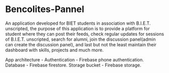 # Bencolites-Pannel
An application developed for BIET students in association with B.I.E.T. unscripted, the purpose of this application is to provide a platform for student where they can post their feeds, check regular updates for sessions of B.I.E.T. unscripted, search for alumni, join the discussion panel(admin can create the discussion panel), and last but not the least maintain their dashboard with skills, projects and much more.

App architecture - 
Authentication - Firebase phone authentication.
Database - Firebase firestore.
Storage bucket - Firebase storage.

